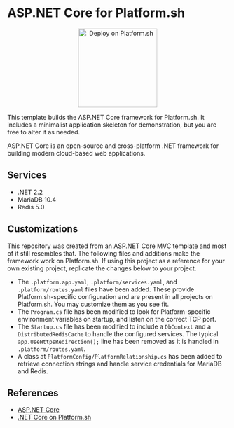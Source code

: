 # ASP.NET Core for Platform.sh

<p align="center">
<a href="https://console.platform.sh/projects/create-project?template=https://raw.githubusercontent.com/platformsh/template-builder/master/templates/aspnet-core/.platform.template.yaml&utm_content=aspnet-core&utm_source=github&utm_medium=button&utm_campaign=deploy_on_platform">
    <img src="https://platform.sh/images/deploy/lg-blue.svg" alt="Deploy on Platform.sh" width="180px" />
</a>
</p>

This template builds the ASP.NET Core framework for Platform.sh. It includes a minimalist application skeleton for demonstration, but you are free to alter it as needed.

ASP.NET Core is an open-source and cross-platform .NET framework for building modern cloud-based web applications.

## Services

* .NET 2.2
* MariaDB 10.4
* Redis 5.0

## Customizations

This repository was created from an ASP.NET Core MVC template and most of it still resembles that. The following files and additions make the framework work on Platform.sh. If using this project as a reference for your own existing project, replicate the changes below to your project.

* The `.platform.app.yaml`, `.platform/services.yaml`, and `.platform/routes.yaml` files have been added. These provide Platform.sh-specific configuration and are present in all projects on Platform.sh. You may customize them as you see fit.
* The `Program.cs` file has been modified to look for Platform-specific environment variables on startup, and listen on the correct TCP port.
* The `Startup.cs` file has been modified to include a `DbContext` and a `DistributedRedisCache` to handle the configured services. The typical `app.UseHttpsRedirection();` line has been removed as it is handled in `.platform/routes.yaml`.
* A class at `PlatformConfig/PlatformRelationship.cs` has been added to retrieve connection strings and handle service credentials for MariaDB and Redis.


## References

* [ASP.NET Core](https://docs.microsoft.com/en-us/aspnet/core/?view=aspnetcore-2.2)
* [.NET Core on Platform.sh](https://docs.platform.sh/languages/dotnet.html)

